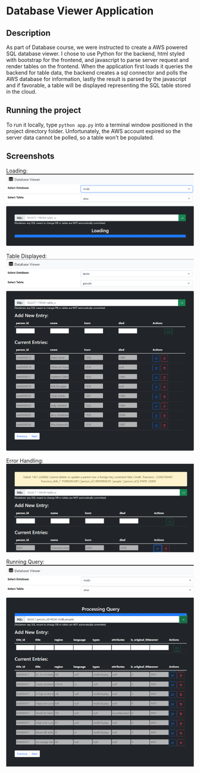 # Database Viewer Application

## Description
As part of Database course, we were instructed to create a AWS powered SQL database viewer. I chose to use Python for the backend, html styled with bootstrap for the frontend, and javascript to parse server request and render tables on the frontend. When the application first loads it queries the backend for table data, the backend creates a sql connector and polls the AWS database for information, lastly the result is parsed by the javascript and if favorable, a table will be displayed representing the SQL table stored in the cloud. 

## Running the project
To run it locally, type ```python app.py``` into a terminal window positioned in the project directory folder. Unfortunately, the AWS account expired so the server data cannot be polled, so a table won't be populated. 

## Screenshots

Loading:
![first load](screenshots/image2.png)

Table Displayed:
![table](screenshots/image5.png)

Error Handling: 
![error](screenshots/image6.png)

Running Query:
![query](screenshots/image4.png)
